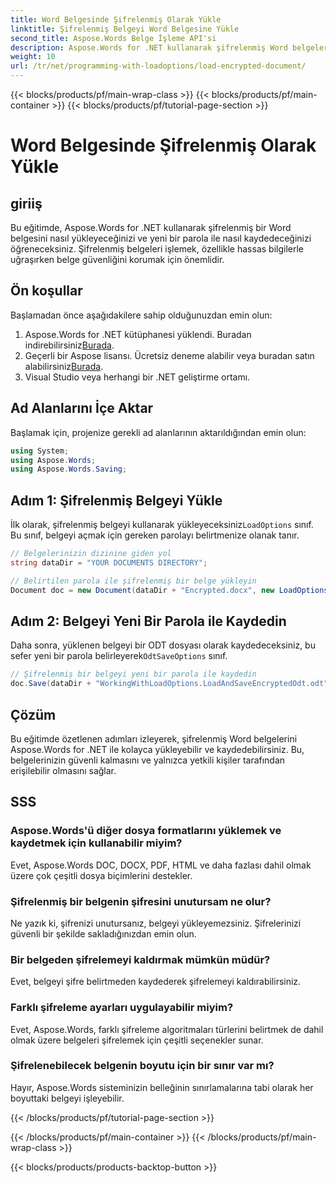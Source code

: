 ```yaml
---
title: Word Belgesinde Şifrelenmiş Olarak Yükle
linktitle: Şifrelenmiş Belgeyi Word Belgesine Yükle
second_title: Aspose.Words Belge İşleme API'si
description: Aspose.Words for .NET kullanarak şifrelenmiş Word belgelerini nasıl yükleyeceğinizi ve kaydedeceğinizi öğrenin. Belgelerinizi yeni parolalarla kolayca güvence altına alın. Adım adım kılavuz dahildir.
weight: 10
url: /tr/net/programming-with-loadoptions/load-encrypted-document/
---
```


{{< blocks/products/pf/main-wrap-class >}}
{{< blocks/products/pf/main-container >}}
{{< blocks/products/pf/tutorial-page-section >}}

# Word Belgesinde Şifrelenmiş Olarak Yükle

## giriiş

Bu eğitimde, Aspose.Words for .NET kullanarak şifrelenmiş bir Word belgesini nasıl yükleyeceğinizi ve yeni bir parola ile nasıl kaydedeceğinizi öğreneceksiniz. Şifrelenmiş belgeleri işlemek, özellikle hassas bilgilerle uğraşırken belge güvenliğini korumak için önemlidir.

## Ön koşullar

Başlamadan önce aşağıdakilere sahip olduğunuzdan emin olun:

1.  Aspose.Words for .NET kütüphanesi yüklendi. Buradan indirebilirsiniz[Burada](https://downloads.aspose.com/words/net).
2.  Geçerli bir Aspose lisansı. Ücretsiz deneme alabilir veya buradan satın alabilirsiniz[Burada](https://purchase.aspose.com/buy).
3. Visual Studio veya herhangi bir .NET geliştirme ortamı.

## Ad Alanlarını İçe Aktar

Başlamak için, projenize gerekli ad alanlarının aktarıldığından emin olun:

```csharp
using System;
using Aspose.Words;
using Aspose.Words.Saving;
```

## Adım 1: Şifrelenmiş Belgeyi Yükle

 İlk olarak, şifrelenmiş belgeyi kullanarak yükleyeceksiniz`LoadOptions` sınıf. Bu sınıf, belgeyi açmak için gereken parolayı belirtmenize olanak tanır.

```csharp
// Belgelerinizin dizinine giden yol
string dataDir = "YOUR DOCUMENTS DIRECTORY";

// Belirtilen parola ile şifrelenmiş bir belge yükleyin
Document doc = new Document(dataDir + "Encrypted.docx", new LoadOptions("password"));
```

## Adım 2: Belgeyi Yeni Bir Parola ile Kaydedin

 Daha sonra, yüklenen belgeyi bir ODT dosyası olarak kaydedeceksiniz, bu sefer yeni bir parola belirleyerek`OdtSaveOptions` sınıf.

```csharp
// Şifrelenmiş bir belgeyi yeni bir parola ile kaydedin
doc.Save(dataDir + "WorkingWithLoadOptions.LoadAndSaveEncryptedOdt.odt", new OdtSaveOptions("newpassword"));
```

## Çözüm

Bu eğitimde özetlenen adımları izleyerek, şifrelenmiş Word belgelerini Aspose.Words for .NET ile kolayca yükleyebilir ve kaydedebilirsiniz. Bu, belgelerinizin güvenli kalmasını ve yalnızca yetkili kişiler tarafından erişilebilir olmasını sağlar.

## SSS

### Aspose.Words'ü diğer dosya formatlarını yüklemek ve kaydetmek için kullanabilir miyim?
Evet, Aspose.Words DOC, DOCX, PDF, HTML ve daha fazlası dahil olmak üzere çok çeşitli dosya biçimlerini destekler.

### Şifrelenmiş bir belgenin şifresini unutursam ne olur?
Ne yazık ki, şifrenizi unutursanız, belgeyi yükleyemezsiniz. Şifrelerinizi güvenli bir şekilde sakladığınızdan emin olun.

### Bir belgeden şifrelemeyi kaldırmak mümkün müdür?
Evet, belgeyi şifre belirtmeden kaydederek şifrelemeyi kaldırabilirsiniz.

### Farklı şifreleme ayarları uygulayabilir miyim?
Evet, Aspose.Words, farklı şifreleme algoritmaları türlerini belirtmek de dahil olmak üzere belgeleri şifrelemek için çeşitli seçenekler sunar.

### Şifrelenebilecek belgenin boyutu için bir sınır var mı?
Hayır, Aspose.Words sisteminizin belleğinin sınırlamalarına tabi olarak her boyuttaki belgeyi işleyebilir.

{{< /blocks/products/pf/tutorial-page-section >}}

{{< /blocks/products/pf/main-container >}}
{{< /blocks/products/pf/main-wrap-class >}}

{{< blocks/products/products-backtop-button >}}
